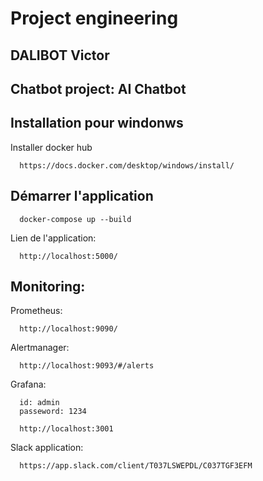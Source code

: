 # Project engineering
## DALIBOT Victor

## Chatbot project: AI Chatbot

## Installation pour windonws

Installer docker hub
    
      https://docs.docker.com/desktop/windows/install/
  
## Démarrer l'application

      docker-compose up --build

Lien de l'application:

      http://localhost:5000/
      
## Monitoring:

Prometheus:

      http://localhost:9090/

Alertmanager:

      http://localhost:9093/#/alerts

Grafana:

      id: admin
      passeword: 1234

      http://localhost:3001

Slack application:

      https://app.slack.com/client/T037LSWEPDL/C037TGF3EFM
